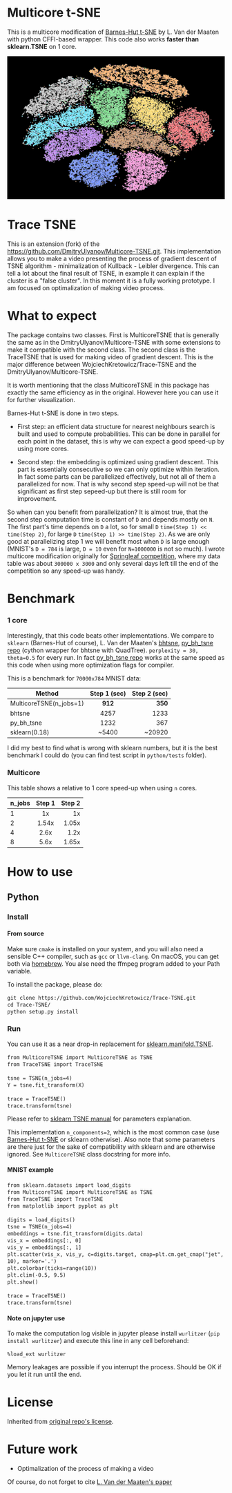 # Multicore t-SNE

This is a multicore modification of [Barnes-Hut t-SNE](https://github.com/lvdmaaten/bhtsne) by L. Van der Maaten with python CFFI-based wrapper. This code also works **faster than sklearn.TSNE** on 1 core.

<center><img src="mnist-tsne.png" width="512"></center> 

# Trace TSNE

This is an extension (fork) of the https://github.com/DmitryUlyanov/Multicore-TSNE.git.
This implementation allows you to make a video presenting the process of gradient descent of TSNE algorithm - minimalization of Kullback - Leibler divergence.
This can tell a lot about the final result of TSNE, in example it can explain if the cluster is a "false cluster".
In this moment it is a fully working prototype. I am focused on optimalization of making video process.

# What to expect

The package contains two classes. First is MulticoreTSNE that is generally the same as in the DmitryUlyanov/Multicore-TSNE with some extensions to make it compatible with the second class. The second class is the TraceTSNE that is used for making video of gradient descent. This is the major difference between WojciechKretowicz/Trace-TSNE and the DmitryUlyanov/Multicore-TSNE.

It is worth mentioning that the class MulticoreTSNE in this package has exactly the same efficiency as in the original. However here you can use it for further visualization.

Barnes-Hut t-SNE is done in two steps.

- First step: an efficient data structure for nearest neighbours search is built and used to compute probabilities. This can be done in parallel for each point in the dataset, this is why we can expect a good speed-up by using more cores.

- Second step: the embedding is optimized using gradient descent. This part is essentially consecutive so we can only optimize within iteration. In fact some parts can be parallelized effectively, but not all of them a parallelized for now. That is why second step speed-up will not be that significant as first step sepeed-up but there is still room for improvement.

So when can you benefit from parallelization? It is almost true, that the second step computation time is constant of `D` and depends mostly on `N`. The first part's time depends on `D` a lot, so for small `D` `time(Step 1) << time(Step 2)`, for large `D` `time(Step 1) >> time(Step 2)`. As we are only good at parallelizing step 1 we will benefit most when `D` is large enough (MNIST's `D = 784` is large, `D = 10` even for `N=1000000` is not so much). I wrote multicore modification originally for [Springleaf competition](https://www.kaggle.com/c/springleaf-marketing-response), where my data table was about `300000 x 3000` and only several days left till the end of the competition so any speed-up was handy.

# Benchmark

### 1 core

Interestingly, that this code beats other implementations. We compare to `sklearn` (Barnes-Hut of course), L. Van der Maaten's [bhtsne](https://github.com/lvdmaaten/bhtsne), [py_bh_tsne repo](https://github.com/danielfrg/tsne) (cython wrapper for bhtsne with QuadTree). `perplexity = 30, theta=0.5` for every run. In fact [py_bh_tsne repo](https://github.com/danielfrg/tsne) works at the same speed as this code when using more optimization flags for compiler.

This is a benchmark for `70000x784` MNIST data:

| Method                       | Step 1 (sec)   | Step 2 (sec)  |
| ---------------------------- |:---------------:| --------------:|
| MulticoreTSNE(n_jobs=1)      | **912**         | **350**        |
| bhtsne                       | 4257            | 1233           |
| py_bh_tsne                   | 1232            | 367            |
| sklearn(0.18)                | ~5400           | ~20920         |

I did my best to find what is wrong with sklearn numbers, but it is the best benchmark I could do (you can find test script in `python/tests` folder).

### Multicore

This table shows a relative to 1 core speed-up when using `n` cores.

| n_jobs        | Step 1    | Step 2   |
| ------------- |:---------:| --------:|
| 1             | 1x        | 1x       |
| 2             | 1.54x     | 1.05x    |
| 4             | 2.6x      | 1.2x     |
| 8             | 5.6x      | 1.65x    |

# How to use

## Python
### Install

#### From source

Make sure `cmake` is installed on your system, and you will also need a sensible C++ compiler, such as `gcc` or `llvm-clang`. On macOS, you can get both via [homebrew](https://brew.sh/).
You alse need the ffmpeg program added to your Path variable.

To install the package, please do:
```
git clone https://github.com/WojciechKretowicz/Trace-TSNE.git
cd Trace-TSNE/
python setup.py install
```

### Run

You can use it as a near drop-in replacement for [sklearn.manifold.TSNE](http://scikit-learn.org/stable/modules/generated/sklearn.manifold.TSNE.html).

```
from MulticoreTSNE import MulticoreTSNE as TSNE
from TraceTSNE import TraceTSNE

tsne = TSNE(n_jobs=4)
Y = tsne.fit_transform(X)

trace = TraceTSNE()
trace.transform(tsne)
```

Please refer to [sklearn TSNE manual](http://scikit-learn.org/stable/modules/generated/sklearn.manifold.TSNE.html) for parameters explanation.

This implementation `n_components=2`, which is the most common case (use [Barnes-Hut t-SNE](https://github.com/lvdmaaten/bhtsne) or sklearn otherwise). Also note that some parameters are there just for the sake of compatibility with sklearn and are otherwise ignored. See `MulticoreTSNE` class docstring for more info.

#### MNIST example
```
from sklearn.datasets import load_digits
from MulticoreTSNE import MulticoreTSNE as TSNE
from TraceTSNE import TraceTSNE
from matplotlib import pyplot as plt

digits = load_digits()
tsne = TSNE(n_jobs=4)
embeddings = tsne.fit_transform(digits.data)
vis_x = embeddings[:, 0]
vis_y = embeddings[:, 1]
plt.scatter(vis_x, vis_y, c=digits.target, cmap=plt.cm.get_cmap("jet", 10), marker='.')
plt.colorbar(ticks=range(10))
plt.clim(-0.5, 9.5)
plt.show()

trace = TraceTSNE()
trace.transform(tsne)

```

#### Note on jupyter use
To make the computation log visible in jupyter please install `wurlitzer` (`pip install wurlitzer`) and execute this line in any cell beforehand:
```
%load_ext wurlitzer
```
Memory leakages are possible if you interrupt the process. Should be OK if you let it run until the end.

# License

Inherited from [original repo's license](https://github.com/lvdmaaten/bhtsne).

# Future work

- Optimalization of the process of making a video


Of course, do not forget to cite [L. Van der Maaten's paper](http://lvdmaaten.github.io/publications/papers/JMLR_2014.pdf)
